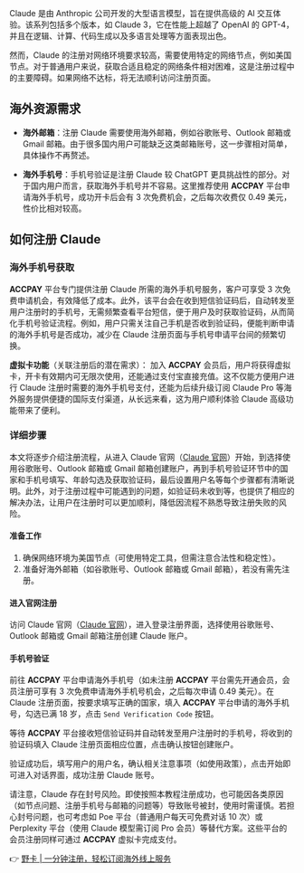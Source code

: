 Claude 是由 Anthropic 公司开发的大型语言模型，旨在提供高级的 AI 交互体验。该系列包括多个版本，如 Claude 3，它在性能上超越了 OpenAI 的 GPT-4，并且在逻辑、计算、代码生成以及多语言处理等方面表现出色。

然而，Claude 的注册对网络环境要求较高，需要使用特定的网络节点，例如美国节点。对于普通用户来说，获取合适且稳定的网络条件相对困难，这是注册过程中的主要障碍。如果网络不达标，将无法顺利访问注册页面。

## 海外资源需求

- **海外邮箱**：注册 Claude 需要使用海外邮箱，例如谷歌账号、Outlook 邮箱或 Gmail 邮箱。由于很多国内用户可能缺乏这类邮箱账号，这一步骤相对简单，具体操作不再赘述。

- **海外手机号**：手机号验证是注册 Claude 较 ChatGPT 更具挑战性的部分。对于国内用户而言，获取海外手机号并不容易。这里推荐使用 **ACCPAY** 平台申请海外手机号，成功开卡后会有 3 次免费机会，之后每次收费仅 0.49 美元，性价比相对较高。

## 如何注册 Claude

### 海外手机号获取

**ACCPAY** 平台专门提供注册 Claude 所需的海外手机号服务，客户可享受 3 次免费申请机会，有效降低了成本。此外，该平台会在收到短信验证码后，自动转发至用户注册时的手机号，无需频繁查看平台短信，便于用户及时获取验证码，从而简化手机号验证流程。例如，用户只需关注自己手机是否收到验证码，便能判断申请的海外手机号是否成功，减少在 Claude 注册页面与手机号申请平台间的频繁切换。

**虚拟卡功能**（关联注册后的潜在需求）： 加入 **ACCPAY** 会员后，用户将获得虚拟卡，开卡有效期内可无限次使用，还能通过支付宝直接充值。这不仅能方便用户进行 Claude 注册时需要的海外手机号支付，还能为后续升级订阅 Claude Pro 等海外服务提供便捷的国际支付渠道，从长远来看，这为用户顺利体验 Claude 高级功能带来了便利。

### 详细步骤

本文将逐步介绍注册流程，从进入 Claude 官网（[Claude 官网](https://claude.ai)）开始，到选择使用谷歌账号、Outlook 邮箱或 Gmail 邮箱创建账户，再到手机号验证环节中的国家和手机号填写、年龄勾选及获取验证码，最后设置用户名等每个步骤都有清晰说明。此外，对于注册过程中可能遇到的问题，如验证码未收到等，也提供了相应的解决办法，让用户在注册时可以更加顺利，降低因流程不熟悉导致注册失败的风险。

#### 准备工作

1. 确保网络环境为美国节点（可使用特定工具，但需注意合法性和稳定性）。
2. 准备好海外邮箱（如谷歌账号、Outlook 邮箱或 Gmail 邮箱），若没有需先注册。

#### 进入官网注册

访问 Claude 官网（[Claude 官网](https://claude.ai)），进入登录注册界面，选择使用谷歌账号、Outlook 邮箱或 Gmail 邮箱注册创建 Claude 账户。

#### 手机号验证

前往 **ACCPAY** 平台申请海外手机号（如未注册 **ACCPAY** 平台需先开通会员，会员注册可享有 3 次免费申请海外手机号机会，之后每次申请 0.49 美元）。在 Claude 注册页面，按要求填写正确的国家，填入 **ACCPAY** 平台申请的海外手机号，勾选已满 18 岁，点击 `Send Verification Code` 按钮。

等待 **ACCPAY** 平台接收短信验证码并自动转发至用户注册时的手机号，将收到的验证码填入 Claude 注册页面相应位置，点击确认按钮创建账户。

验证成功后，填写用户的用户名，确认相关注意事项（如使用政策），点击开始即可进入对话界面，成功注册 Claude 账号。

请注意，Claude 存在封号风险。即使按照本教程注册成功，也可能因各类原因（如节点问题、注册手机号与邮箱的问题等）导致账号被封，使用时需谨慎。若担心封号问题，也可考虑如 Poe 平台（普通用户每天可免费对话 10 次）或 Perplexity 平台（使用 Claude 模型需订阅 Pro 会员）等替代方案。这些平台的会员注册同样可通过 **ACCPAY** 虚拟卡完成支付。

👉 [野卡 | 一分钟注册，轻松订阅海外线上服务](https://bit.ly/bewildcard)